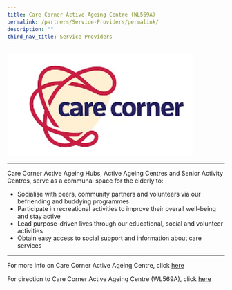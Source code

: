 ```yaml
---
title: Care Corner Active Ageing Centre (WL569A)
permalink: /partners/Service-Providers/permalink/
description: ""
third_nav_title: Service Providers
---
```

![](/images/Care%20corner.jpg)

-----------------------------------------------
Care Corner Active Ageing Hubs, Active Ageing Centres and Senior Activity Centres, serve as a communal space for the elderly to:
- Socialise with peers, community partners and volunteers via our befriending and buddying programmes 
- Participate in recreational activities to improve their overall well-being and stay active 
- Lead purpose-driven lives through our educational, social and volunteer activities 
- Obtain easy access to social support and information about care services

----------------------------------------------

For more info on Care Corner Active Ageing Centre, click [here](https://www.carecorner.org.sg/active-ageing) 


For direction to Care Corner Active Ageing Centre (WL569A), click [here](https://www.google.com/maps/place/Care+Corner+Active+Ageing+Centre+(WL569A)/@1.3845232,103.7311962,13z/data=!4m5!3m4!1s0x31da13bb2a7c8be3:0x3f1d859b43f2cade!8m2!3d1.4298931!4d103.789782?shorturl=1)